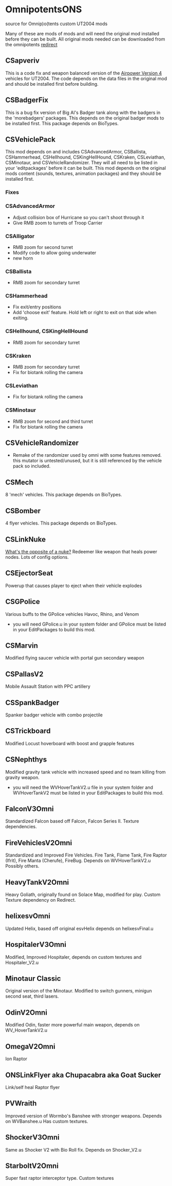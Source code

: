 # OmnipotentsONS
source for Omnip)o(tents custom UT2004 mods

Many of these are mods of mods and will need the original mod installed before they can be built.  All original mods needed can be downloaded from the omnipotents [redirect](http://omnipotents2.site.nfoservers.com/omni-ut2004-redirect/)

## CSapveriv

This is a code fix and weapon balanced version of the [Airpower Version 4](https://www.moddb.com/games/unreal-tournament-2004/downloads/airpower-version-4) vehicles for UT2004.  The code depends on the data files in the original mod and should be installed first before building.  

## CSBadgerFix

This is a bug fix version of Big Al's Badger tank along with the badgers in the 'morebadgers' packages.  This depends on the original badger mods to be installed first.  This package depends on BioTypes. 

## CSVehiclePack

This mod depends on and includes CSAdvancedArmor, CSBallista, CSHammerhead, CSHellhound, CSKingHellHound, CSKraken, CSLeviathan, CSMinotaur, and CSVehicleRandomizer.  They will all need to be listed in your 'editpackages' before it can be built.  This mod depends on the original mods content (sounds, textures, animation packages) and they should be installed first.    

### Fixes

### CSAdvancedArmor
- Adjust collision box of Hurricane so you can't shoot through it
- Give RMB zoom to turrets of Troop Carrier

### CSAlligator
- RMB zoom for second turret
- Modify code to allow going underwater
- new horn

### CSBallista
- RMB zoom for secondary turret

### CSHammerhead
- Fix exit/entry positions
- Add 'choose exit' feature.  Hold left or right to exit on that side when exiting. 

### CSHellhound, CSKingHellHound
- RMB zoom for secondary turret

### CSKraken
- RMB zoom for secondary turret
- Fix for biotank rolling the camera

### CSLeviathan
- Fix for biotank rolling the camera

### CSMinotaur
- RMB zoom for second and third turret
- Fix for biotank rolling the camera

## CSVehicleRandomizer
- Remake of the randomizer used by omni with some features removed.  this mutator is untested/unused, but it is still referenced by the vehicle pack so included.



## CSMech

8 'mech' vehicles.  This package depends on BioTypes.

## CSBomber

4 flyer vehicles.  This package depends on BioTypes.  

## CSLinkNuke

[What's the opposite of a nuke?](https://www.omnipotents.com/forums/viewtopic.php?f=7&t=48&sid=ad52fda57ae9b6cb0ce348635ca1d213)  Redeemer like weapon that heals power nodes.  Lots of config options.  

## CSEjectorSeat

Powerup that causes player to eject when their vehicle explodes

## CSGPolice

Various buffs to the GPolice vehicles Havoc, Rhino, and Venom
- you will need GPolice.u in your system folder and GPolice must be listed in your EditPackages to build  this mod.   

## CSMarvin

Modified flying saucer vehicle with portal gun secondary weapon

## CSPallasV2

Mobile Assault Station with PPC artillery

## CSSpankBadger

Spanker badger vehicle with combo projectile

## CSTrickboard

Modified Locust hoverboard with boost and grapple features

## CSNephthys

Modified gravity tank vehicle with increased speed and no team killing from gravity weapon.  

- you will need the WVHoverTankV2.u file in your system folder and WVHoverTankV2 must be listed in your EditPackages to build this mod.

## FalconV3Omni

Standardized Falcon based off Falcon, Falcon Series II.   Texture dependencies.

## FireVehiclesV2Omni

Standardized and Improved Fire Vehicles.  Fire Tank, Flame Tank, Fire Raptor (Ifrit), Fire Manta (Cherufe), FireBug.  Depends on WVHoverTankV2.u  Possibly others.

##  HeavyTankV2Omni

Heavy Goliath, originally found on Solace Map, modified for play.   Custom Texture dependency on Redirect.

## helixesvOmni

Updated Helix, based off original esvHelix depends on helixesvFinal.u

## HospitalerV3Omni

Modified, Improved Hospitaler, depends on custom textures and Hospitaler_V2.u

## Minotaur Classic

Original version of the Minotaur.   Modified to switch gunners, minigun second seat, third lasers.

## OdinV2Omni

Modified Odin, faster more powerful main weapon,  depends on WV_HoverTankV2.u

## OmegaV2Omni

Ion Raptor

## ONSLinkFlyer aka Chupacabra aka Goat Sucker

Link/self heal Raptor flyer

## PVWraith

Improved version of Wormbo's Banshee with stronger weapons.  Depends on WVBanshee.u  Has custom textures.

## ShockerV3Omni

Same as Shocker V2 with Bio Roll fix.  Depends on Shocker_V2.u

## StarboltV2Omni

Super fast raptor interceptor type. Custom textures







